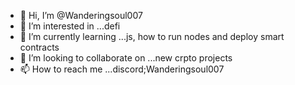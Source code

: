 - 👋 Hi, I’m @Wanderingsoul007
- 👀 I’m interested in ...defi
- 🌱 I’m currently learning ...js, how to run nodes and deploy smart contracts
- 💞️ I’m looking to collaborate on ...new crpto projects 
- 📫 How to reach me ...discord;Wanderingsoul007

<!---
Wanderingsoul007/Wanderingsoul007 is a ✨ special ✨ repository because its `README.md` (this file) appears on your GitHub profile.
You can click the Preview link to take a look at your changes.
--->
